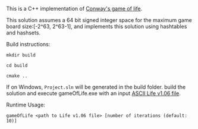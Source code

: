 This is a C++ implementation of [Conway's game of life](https://en.wikipedia.org/wiki/Conway%27s_Game_of_Life#Rules).

This solution assumes a 64 bit signed integer space for the maximum game board size:[-2^63, 2^63-1], and implements this solution using hashtables and hashsets.

Build instructions:

`mkdir build`

`cd build`

`cmake ..`

If on Windows, `Project.sln` will be generated in the build folder. build the solution and execute gameOfLife.exe with an input [ASCII Life v1.06 file](https://www.conwaylife.com/wiki/Life_1.06).

Runtime Usage:

`gameOfLife <path to Life v1.06 file> [number of iterations (default: 10)]`
